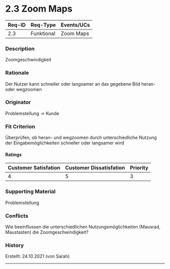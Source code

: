 # 2.3 Zoom Maps

| Req-ID | Req-Type | Events/UCs |
|--------|----------|------------|
| 2.3    |Funktional|Zoom Maps   |

### Description
Zoomgeschwindigkeit

### Rationale
Der Nutzer kann schneller oder langsamer an das gegebene Bild heran- oder wegzoomen

### Originator
Problemstellung -> Kunde

### Fit Criterion
Überprüfen, ob heran- und wegzoomen durch unterschiedliche Nutzung der Eingabemöglichkeiten schneller oder langsamer wird

#### Ratings
| Customer Satisfation | Customer Dissatisfation | Priority |
|----------------------|-------------------------|----------|
| 4                    | 5                       | 3        |

### Supporting Material
Problemstellung

### Conflicts
Wie beeinflussen die unterschiedlichen Nutzungsmöglichkeiten (Mausrad, Maustasten) die Zoomgeschwindigkeit? 

### History
Erstellt: 24.10.2021 (von Sarah)

---
